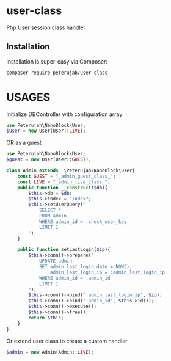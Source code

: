 # user-class
Php User session class handler

## Installation

Installation is super-easy via Composer:
```md
composer require peterujah/user-class
```

# USAGES

Initialize DBController with configuration array

```php
use Peterujah\NanoBlock\User;
$user = new User(User::LIVE);
```

OR as a guest

```php
use Peterujah\NanoBlock\User;
$guest = new User(User::GUEST);
```


```php
class Admin extends  \Peterujah\NanoBlock\User{
    const GUEST = "_admin_guest_class_";
    const LIVE = "_admin_live_class_";
    public function __construct($db){
        $this->db = $db;
        $this->index = "index";
        $this->setUserQuery("
            SELECT *
            FROM admin 
            WHERE admin_id = :check_user_key
            LIMIT 1
        ");
    }

    public function setLastLogin($ip){
        $this->conn()->prepare("
            UPDATE admin
            SET admin_last_login_date = NOW(),
                admin_last_login_ip = :admin_last_login_ip  
            WHERE admin_id = :admin_id
            LIMIT 1
        ");
        $this->conn()->bind(":admin_last_login_ip", $ip);
        $this->conn()->bind(":admin_id", $this->id());
        $this->conn()->execute();		
        $this->conn()->free();
        return $this;
    }
}
```

Or extend user class to create a custom handler
```php
$admin = new Admin(Admin::LIVE);
```
